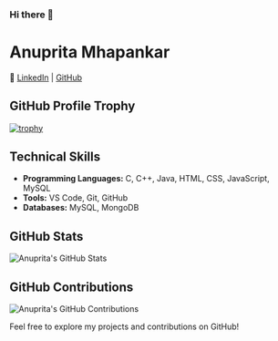### Hi there 👋 

<!--
**Anuprita579/Anuprita579** is a ✨ _special_ ✨ repository because its `README.md` (this file) appears on your GitHub profile.

Here are some ideas to get you started:

- 🔭 I’m currently working on ...
- 🌱 I’m currently learning ...
- 👯 I’m looking to collaborate on ...
- 🤔 I’m looking for help with ...
- 💬 Ask me about ...
- 📫 How to reach me: ...
- 😄 Pronouns: ...
- ⚡ Fun fact: ...
-->
# Anuprita Mhapankar

🔗 [LinkedIn](https://www.linkedin.com/in/anupritamhapankar) | [GitHub](https://github.com/your-github-username)

## GitHub Profile Trophy
[![trophy](https://github-profile-trophy.vercel.app/?username=your-github-username&theme=onedark)](https://github.com/ryo-ma/github-profile-trophy)

## Technical Skills
- **Programming Languages:** C, C++, Java, HTML, CSS, JavaScript, MySQL
- **Tools:** VS Code, Git, GitHub
- **Databases:** MySQL, MongoDB

## GitHub Stats
![Anuprita's GitHub Stats](https://github-readme-stats.vercel.app/api?username=your-github-username&show_icons=true&count_private=true&theme=radical)

## GitHub Contributions
![Anuprita's GitHub Contributions](https://github-readme-streak-stats.herokuapp.com/?user=your-github-username)


Feel free to explore my projects and contributions on GitHub!



